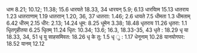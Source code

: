 धाम 8.21; 10.12; 11.38; 15.6 धारयते 18.33, 34 धारयन् 5.9; 6.13 धारयािम 15.13 धातराय 1.23 धातरााणाम् 1.19 धातराान् 1.20, 36, 37 धातराा: 1.46; 2.6 धायते 7.5 धीमता 1.3 धीमताम् 6.42 धीरम् 2.15 धीर: 2.13; 14.24 धूम: 8.25 धूमेन 3.38; 18.48 धृतराय 11.26 धृतरा: 1.1 धृितगृहीतया 6.25 धृितम् 11.24 धृित: 10.34; 13.6; 16.3, 18.33-35, 43 धृते : 18.29 धृ या 18.33, 34, 51 धृ यु साहसमिवत: 18.26 धृ के तु: 1.5 धृ ु : 1.17 धेनूनाम् 10.28 यानयोगपर: 18.52 यानम् 12.12
